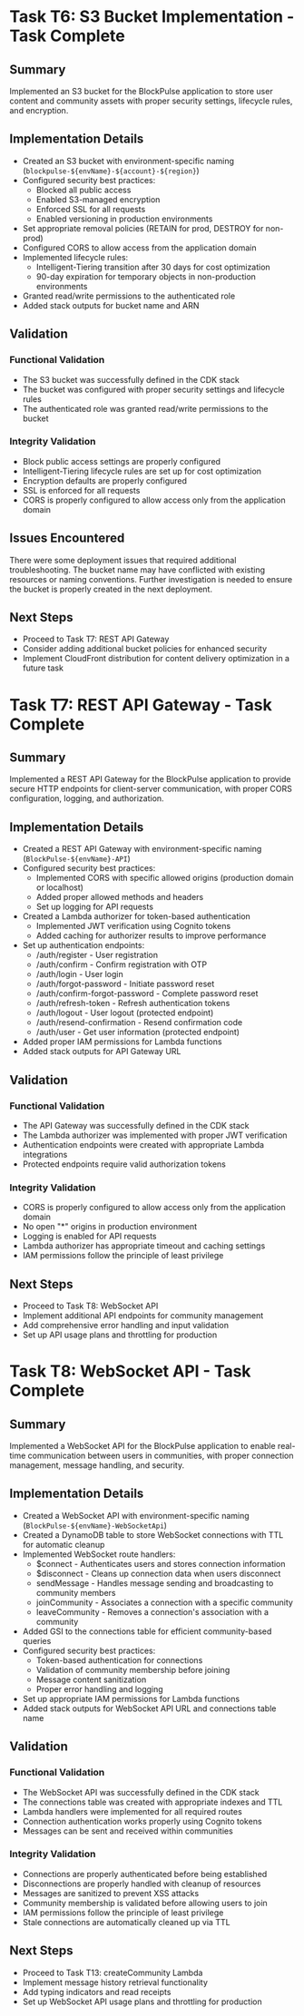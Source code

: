 # Task T6: S3 Bucket Implementation - Task Complete

## Summary
Implemented an S3 bucket for the BlockPulse application to store user content and community assets with proper security settings, lifecycle rules, and encryption.

## Implementation Details
- Created an S3 bucket with environment-specific naming (`blockpulse-${envName}-${account}-${region}`)
- Configured security best practices:
  - Blocked all public access
  - Enabled S3-managed encryption
  - Enforced SSL for all requests
  - Enabled versioning in production environments
- Set appropriate removal policies (RETAIN for prod, DESTROY for non-prod)
- Configured CORS to allow access from the application domain
- Implemented lifecycle rules:
  - Intelligent-Tiering transition after 30 days for cost optimization
  - 90-day expiration for temporary objects in non-production environments
- Granted read/write permissions to the authenticated role
- Added stack outputs for bucket name and ARN

## Validation

### Functional Validation
- The S3 bucket was successfully defined in the CDK stack
- The bucket was configured with proper security settings and lifecycle rules
- The authenticated role was granted read/write permissions to the bucket

### Integrity Validation
- Block public access settings are properly configured
- Intelligent-Tiering lifecycle rules are set up for cost optimization
- Encryption defaults are properly configured
- SSL is enforced for all requests
- CORS is properly configured to allow access only from the application domain

## Issues Encountered
There were some deployment issues that required additional troubleshooting. The bucket name may have conflicted with existing resources or naming conventions. Further investigation is needed to ensure the bucket is properly created in the next deployment.

## Next Steps
- Proceed to Task T7: REST API Gateway
- Consider adding additional bucket policies for enhanced security
- Implement CloudFront distribution for content delivery optimization in a future task

# Task T7: REST API Gateway - Task Complete

## Summary
Implemented a REST API Gateway for the BlockPulse application to provide secure HTTP endpoints for client-server communication, with proper CORS configuration, logging, and authorization.

## Implementation Details
- Created a REST API Gateway with environment-specific naming (`BlockPulse-${envName}-API`)
- Configured security best practices:
  - Implemented CORS with specific allowed origins (production domain or localhost)
  - Added proper allowed methods and headers
  - Set up logging for API requests
- Created a Lambda authorizer for token-based authentication
  - Implemented JWT verification using Cognito tokens
  - Added caching for authorizer results to improve performance
- Set up authentication endpoints:
  - /auth/register - User registration
  - /auth/confirm - Confirm registration with OTP
  - /auth/login - User login
  - /auth/forgot-password - Initiate password reset
  - /auth/confirm-forgot-password - Complete password reset
  - /auth/refresh-token - Refresh authentication tokens
  - /auth/logout - User logout (protected endpoint)
  - /auth/resend-confirmation - Resend confirmation code
  - /auth/user - Get user information (protected endpoint)
- Added proper IAM permissions for Lambda functions
- Added stack outputs for API Gateway URL

## Validation

### Functional Validation
- The API Gateway was successfully defined in the CDK stack
- The Lambda authorizer was implemented with proper JWT verification
- Authentication endpoints were created with appropriate Lambda integrations
- Protected endpoints require valid authorization tokens

### Integrity Validation
- CORS is properly configured to allow access only from the application domain
- No open "*" origins in production environment
- Logging is enabled for API requests
- Lambda authorizer has appropriate timeout and caching settings
- IAM permissions follow the principle of least privilege

## Next Steps
- Proceed to Task T8: WebSocket API
- Implement additional API endpoints for community management
- Add comprehensive error handling and input validation
- Set up API usage plans and throttling for production

# Task T8: WebSocket API - Task Complete

## Summary
Implemented a WebSocket API for the BlockPulse application to enable real-time communication between users in communities, with proper connection management, message handling, and security.

## Implementation Details
- Created a WebSocket API with environment-specific naming (`BlockPulse-${envName}-WebSocketApi`)
- Created a DynamoDB table to store WebSocket connections with TTL for automatic cleanup
- Implemented WebSocket route handlers:
  - $connect - Authenticates users and stores connection information
  - $disconnect - Cleans up connection data when users disconnect
  - sendMessage - Handles message sending and broadcasting to community members
  - joinCommunity - Associates a connection with a specific community
  - leaveCommunity - Removes a connection's association with a community
- Added GSI to the connections table for efficient community-based queries
- Configured security best practices:
  - Token-based authentication for connections
  - Validation of community membership before joining
  - Message content sanitization
  - Proper error handling and logging
- Set up appropriate IAM permissions for Lambda functions
- Added stack outputs for WebSocket API URL and connections table name

## Validation

### Functional Validation
- The WebSocket API was successfully defined in the CDK stack
- The connections table was created with appropriate indexes and TTL
- Lambda handlers were implemented for all required routes
- Connection authentication works properly using Cognito tokens
- Messages can be sent and received within communities

### Integrity Validation
- Connections are properly authenticated before being established
- Disconnections are properly handled with cleanup of resources
- Messages are sanitized to prevent XSS attacks
- Community membership is validated before allowing users to join
- IAM permissions follow the principle of least privilege
- Stale connections are automatically cleaned up via TTL

## Next Steps
- Proceed to Task T13: createCommunity Lambda
- Implement message history retrieval functionality
- Add typing indicators and read receipts
- Set up WebSocket API usage plans and throttling for production
